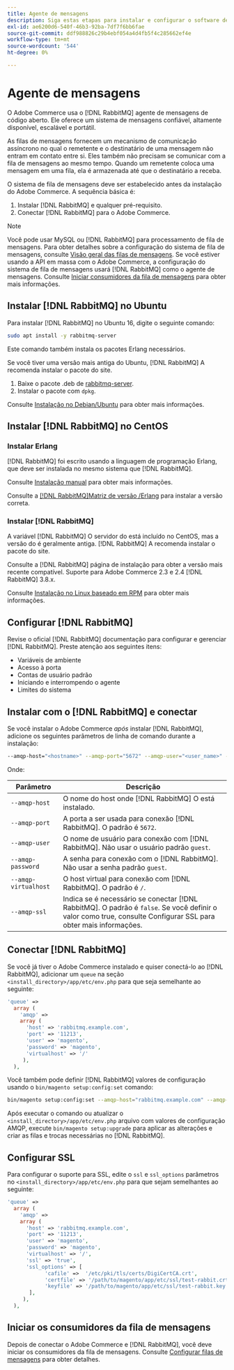 ```yaml
---
title: Agente de mensagens
description: Siga estas etapas para instalar e configurar o software de agente de mensagens necessário (como [!DNL RabbitMQ]) para instalações locais do Adobe Commerce.
exl-id: ae6200d6-540f-46b3-92ba-7df7f6bb6fae
source-git-commit: ddf988826c29b4ebf054a4d4fb5f4c285662ef4e
workflow-type: tm+mt
source-wordcount: '544'
ht-degree: 0%

---
```


# Agente de mensagens

O Adobe Commerce usa o [!DNL RabbitMQ] agente de mensagens de código aberto. Ele oferece um sistema de mensagens confiável, altamente disponível, escalável e portátil.

As filas de mensagens fornecem um mecanismo de comunicação assíncrono no qual o remetente e o destinatário de uma mensagem não entram em contato entre si. Eles também não precisam se comunicar com a fila de mensagens ao mesmo tempo. Quando um remetente coloca uma mensagem em uma fila, ela é armazenada até que o destinatário a receba.

O sistema de fila de mensagens deve ser estabelecido antes da instalação do Adobe Commerce. A sequência básica é:

1. Instalar [!DNL RabbitMQ] e qualquer pré-requisito.
1. Conectar [!DNL RabbitMQ] para o Adobe Commerce.

>[!NOTE]
>
>Você pode usar MySQL ou [!DNL RabbitMQ] para processamento de fila de mensagens. Para obter detalhes sobre a configuração do sistema de fila de mensagens, consulte [Visão geral das filas de mensagens](https://developer.adobe.com/commerce/php/development/components/message-queues/). Se você estiver usando a API em massa com o Adobe Commerce, a configuração do sistema de fila de mensagens usará [!DNL RabbitMQ] como o agente de mensagens. Consulte [Iniciar consumidores da fila de mensagens](../../configuration/cli/start-message-queues.md) para obter mais informações.

## Instalar [!DNL RabbitMQ] no Ubuntu

Para instalar [!DNL RabbitMQ] no Ubuntu 16, digite o seguinte comando:

```bash
sudo apt install -y rabbitmq-server
```

Este comando também instala os pacotes Erlang necessários.

Se você tiver uma versão mais antiga do Ubuntu, [!DNL RabbitMQ] A recomenda instalar o pacote do site.

1. Baixe o pacote .deb de [rabbitmq-server](https://www.rabbitmq.com/download.html).
1. Instalar o pacote com `dpkg`.

Consulte [Instalação no Debian/Ubuntu](https://www.rabbitmq.com/install-debian.html) para obter mais informações.

## Instalar [!DNL RabbitMQ] no CentOS

### Instalar Erlang

[!DNL RabbitMQ] foi escrito usando a linguagem de programação Erlang, que deve ser instalada no mesmo sistema que [!DNL RabbitMQ].

Consulte [Instalação manual](https://www.erlang-solutions.com/downloads/) para obter mais informações.

Consulte a [[!DNL RabbitMQ]Matriz de versão /Erlang](https://www.rabbitmq.com/which-erlang.html) para instalar a versão correta.

### Instalar [!DNL RabbitMQ]

A variável [!DNL RabbitMQ] O servidor do está incluído no CentOS, mas a versão do é geralmente antiga. [!DNL RabbitMQ] A recomenda instalar o pacote do site.

Consulte a [!DNL RabbitMQ] página de instalação para obter a versão mais recente compatível. Suporte para Adobe Commerce 2.3 e 2.4 [!DNL RabbitMQ] 3.8.x.

Consulte [Instalação no Linux baseado em RPM](https://www.rabbitmq.com/install-rpm.html) para obter mais informações.

## Configurar [!DNL RabbitMQ]

Revise o oficial [!DNL RabbitMQ] documentação para configurar e gerenciar [!DNL RabbitMQ]. Preste atenção aos seguintes itens:

* Variáveis de ambiente
* Acesso à porta
* Contas de usuário padrão
* Iniciando e interrompendo o agente
* Limites do sistema

## Instalar com o [!DNL RabbitMQ] e conectar

Se você instalar o Adobe Commerce _após_ instalar [!DNL RabbitMQ], adicione os seguintes parâmetros de linha de comando durante a instalação:

```bash
--amqp-host="<hostname>" --amqp-port="5672" --amqp-user="<user_name>" --amqp-password="<password>" --amqp-virtualhost="/"
```

Onde:

| Parâmetro | Descrição |
|--- |--- |
| `--amqp-host` | O nome do host onde [!DNL RabbitMQ] O está instalado. |
| `--amqp-port` | A porta a ser usada para conexão [!DNL RabbitMQ]. O padrão é `5672`. |
| `--amqp-user` | O nome de usuário para conexão com [!DNL RabbitMQ]. Não usar o usuário padrão `guest`. |
| `--amqp-password` | A senha para conexão com o [!DNL RabbitMQ]. Não usar a senha padrão `guest`. |
| `--amqp-virtualhost` | O host virtual para conexão com [!DNL RabbitMQ]. O padrão é `/`. |
| `--amqp-ssl` | Indica se é necessário se conectar [!DNL RabbitMQ]. O padrão é `false`. Se você definir o valor como true, consulte Configurar SSL para obter mais informações. |

## Conectar [!DNL RabbitMQ]

Se você já tiver o Adobe Commerce instalado e quiser conectá-lo ao [!DNL RabbitMQ], adicionar um `queue` na seção `<install_directory>/app/etc/env.php` para que seja semelhante ao seguinte:

```php
'queue' =>
  array (
    'amqp' =>
    array (
      'host' => 'rabbitmq.example.com',
      'port' => '11213',
      'user' => 'magento',
      'password' => 'magento',
      'virtualhost' => '/'
     ),
  ),
```

Você também pode definir [!DNL RabbitMQ] valores de configuração usando o `bin/magento setup:config:set` comando:

```bash
bin/magento setup:config:set --amqp-host="rabbitmq.example.com" --amqp-port="11213" --amqp-user="magento" --amqp-password="magento" --amqp-virtualhost="/"
```

Após executar o comando ou atualizar o `<install_directory>/app/etc/env.php` arquivo com valores de configuração AMQP, execute `bin/magento setup:upgrade` para aplicar as alterações e criar as filas e trocas necessárias no [!DNL RabbitMQ].

## Configurar SSL

Para configurar o suporte para SSL, edite o `ssl` e `ssl_options` parâmetros no `<install_directory>/app/etc/env.php` para que sejam semelhantes ao seguinte:

```php
'queue' =>
  array (
    'amqp' =>
    array (
      'host' => 'rabbitmq.example.com',
      'port' => '11213',
      'user' => 'magento',
      'password' => 'magento',
      'virtualhost' => '/',
      'ssl' => 'true',
      'ssl_options' => [
            'cafile' =>  '/etc/pki/tls/certs/DigiCertCA.crt',
            'certfile' => '/path/to/magento/app/etc/ssl/test-rabbit.crt',
            'keyfile' => '/path/to/magento/app/etc/ssl/test-rabbit.key'
       ],
     ),
  ),
```

## Iniciar os consumidores da fila de mensagens

Depois de conectar o Adobe Commerce e [!DNL RabbitMQ], você deve iniciar os consumidores da fila de mensagens. Consulte [Configurar filas de mensagens](../../configuration/cli/start-message-queues.md) para obter detalhes.
